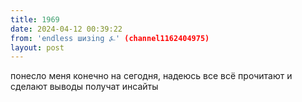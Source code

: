 ```yaml
---
title: 1969
date: 2024-04-12 00:39:22
from: 'endless шизing ⍼' (channel1162404975)
layout: post
---
```


понесло меня конечно на сегодня, надеюсь все всё прочитают и сделают выводы получат инсайты
